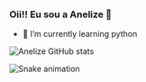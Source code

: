 ### Oii!! Eu sou a Anelize 👋

- 🌱 I’m currently learning python

![Anelize GitHub stats](https://github-readme-stats.vercel.app/api?username=anelizemeneses&show_icons=true&theme=radical)

![Snake animation](https://github.com/anelizemeneses)

